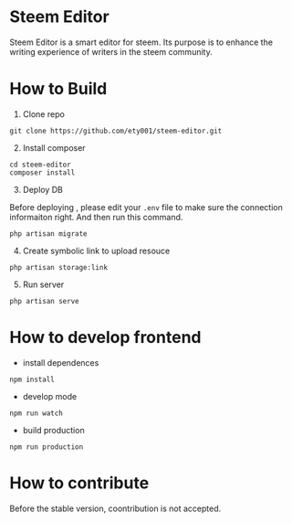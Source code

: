# Steem Editor
Steem Editor is a smart editor for steem. Its purpose is to enhance the writing experience of writers in the steem community.

# How to Build

1. Clone repo

```
git clone https://github.com/ety001/steem-editor.git
```

2. Install composer

```
cd steem-editor
composer install
```

3. Deploy DB

Before deploying , please edit your `.env` file to make sure the connection informaiton right.
And then run this command.

```
php artisan migrate
```

4. Create symbolic link to upload resouce

```
php artisan storage:link
```

5. Run server

```
php artisan serve
```

# How to develop frontend

* install dependences

```
npm install
```

* develop mode

```
npm run watch
```

* build production

```
npm run production
```

# How to contribute

Before the stable version, coontribution is not accepted.
